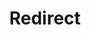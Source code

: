 ﻿---
layout: src/layouts/Redirect.astro
title: Redirect
redirect: https://yamldoc.liuyan.wang/docs/deployments/aws/removecloudformation
pubDate:  2023-01-01
navSearch: false
navSitemap: false
navMenu: false
---

